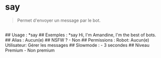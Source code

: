 # say

> Permet d'envoyer un message par le bot.

<br>
## Usage :
*say <message>
## Exemples :
*say Hi, I'm Amandine, I'm the best of bots.
## Alias :
Aucun(e)
## NSFW ?
- Non
## Permissions :
Robot: Aucun(e)
<br>
Utilisateur: Gérer les messages
## Slowmode :
- 3 secondes
## Niveau Premium
- Non premium